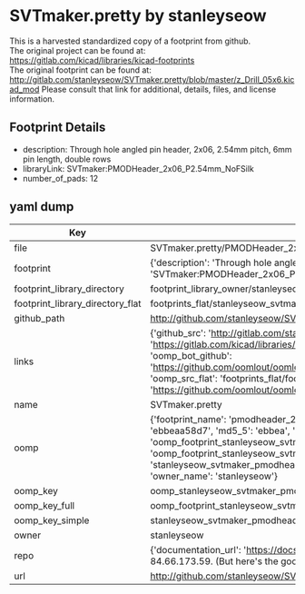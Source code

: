 # SVTmaker.pretty by stanleyseow  
This is a harvested standardized copy of a footprint from github.  
The original project can be found at:  
https://gitlab.com/kicad/libraries/kicad-footprints  
The original footprint can be found at:
http://gitlab.com/stanleyseow/SVTmaker.pretty/blob/master/z_Drill_05x6.kicad_mod
Please consult that link for additional, details, files, and license information.  
## Footprint Details
* description: Through hole angled pin header, 2x06, 2.54mm pitch, 6mm pin length, double rows  
* libraryLink: SVTmaker:PMODHeader_2x06_P2.54mm_NoFSilk  
* number_of_pads: 12  
## yaml dump  
| Key | Value |  
| --- | --- |  
| file | SVTmaker.pretty/PMODHeader_2x06_P2.54mm_NoFSilk.kicad_mod |  
| footprint | {'description': 'Through hole angled pin header, 2x06, 2.54mm pitch, 6mm pin length, double rows', 'libraryLink': 'SVTmaker:PMODHeader_2x06_P2.54mm_NoFSilk', 'number_of_pads': 12} |  
| footprint_library_directory | footprint_library_owner/stanleyseow_SVTmaker.pretty |  
| footprint_library_directory_flat | footprints_flat/stanleyseow_svtmaker_pmodheader_2x06_p2_54mm_nofsilk/working |  
| github_path | http://github.com/stanleyseow/SVTmaker.pretty/blob/master/PMODHeader_2x06_P2.54mm_NoFSilk.kicad_mod |  
| links | {'github_src': 'http://gitlab.com/stanleyseow/SVTmaker.pretty/blob/master/z_Drill_05x6.kicad_mod', 'github_src_repo': 'https://gitlab.com/kicad/libraries/kicad-footprints', 'oomp_bot': 'footprints/stanleyseow_svtmaker_pmodheader_2x06_p2_54mm_nofsilk/working', 'oomp_bot_github': 'https://github.com/oomlout/oomlout_oomp_footprint_bot/tree/main/footprints/stanleyseow_svtmaker_pmodheader_2x06_p2_54mm_nofsilk/working', 'oomp_src_flat': 'footprints_flat/footprints_flat/stanleyseow_svtmaker_pmodheader_2x06_p2_54mm_nofsilk/working', 'oomp_src_flat_github': 'https://github.com/oomlout/oomlout_oomp_footprint_src/tree/main/footprints_flat/stanleyseow_svtmaker_pmodheader_2x06_p2_54mm_nofsilk/working'} |  
| name | SVTmaker.pretty |  
| oomp | {'footprint_name': 'pmodheader_2x06_p2_54mm_nofsilk', 'library_name': 'svtmaker', 'md5': 'ebbeaa58d7919664f27bf67e9cfc1c70', 'md5_10': 'ebbeaa58d7', 'md5_5': 'ebbea', 'md5_6': 'ebbeaa', 'oomp_key': 'oomp_stanleyseow_svtmaker_pmodheader_2x06_p2_54mm_nofsilk', 'oomp_key_extra': 'oomp_footprint_stanleyseow_svtmaker_pmodheader_2x06_p2_54mm_nofsilk', 'oomp_key_full': 'oomp_footprint_stanleyseow_svtmaker_pmodheader_2x06_p2_54mm_nofsilk_ebbeaa', 'oomp_key_simple': 'stanleyseow_svtmaker_pmodheader_2x06_p2_54mm_nofsilk', 'original_filename': 'SVTmaker.pretty/PMODHeader_2x06_P2.54mm_NoFSilk.kicad_mod', 'owner_name': 'stanleyseow'} |  
| oomp_key | oomp_stanleyseow_svtmaker_pmodheader_2x06_p2_54mm_nofsilk |  
| oomp_key_full | oomp_footprint_stanleyseow_svtmaker_pmodheader_2x06_p2_54mm_nofsilk |  
| oomp_key_simple | stanleyseow_svtmaker_pmodheader_2x06_p2_54mm_nofsilk |  
| owner | stanleyseow |  
| repo | {'documentation_url': 'https://docs.github.com/rest/overview/resources-in-the-rest-api#rate-limiting', 'message': "API rate limit exceeded for 84.66.173.59. (But here's the good news: Authenticated requests get a higher rate limit. Check out the documentation for more details.)"} |  
| url | http://github.com/stanleyseow/SVTmaker.pretty |  

